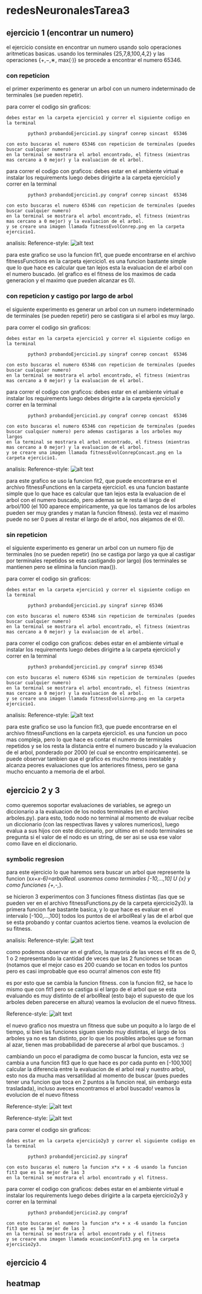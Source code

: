 # redesNeuronalesTarea3

## ejercicio 1 (encontrar un numero)
el ejercicio consiste en encontrar un numero usando solo operaciones aritmeticas basicas.
usando los terminales {25,7,8,100,4,2} y las operaciones {+,−,∗, max(·)} se procede a encontrar el numero 65346.

### con repeticion
el primer experimento es generar un arbol con un numero indeterminado de terminales (se pueden repetir).

para correr el codigo sin graficos:

    debes estar en la carpeta ejercicio1 y correr el siguiente codigo en la terminal
    
            python3 probandoEjercicio1.py singraf conrep sincast  65346

    con esto buscaras el numero 65346 con repeticion de terminales (puedes buscar cualquier numero)
    en la terminal se mostrara el arbol encontrado, el fitness (mientras mas cercano a 0 mejor) y la evaluacion de el arbol.

para correr el codigo con graficos:
    debes estar en el ambiente virtual e instalar los requirements
    luego debes dirigirte a la carpeta ejercicio1 y correr en la terminal

            python3 probandoEjercicio1.py congraf conrep sincast  65346

    con esto buscaras el numero 65346 con repeticion de terminales (puedes buscar cualquier numero)
    en la terminal se mostrara el arbol encontrado, el fitness (mientras mas cercano a 0 mejor) y la evaluacion de el arbol.
    y se creare una imagen llamada fitnessEvolConrep.png en la carpeta ejercicio1.

analisis:
Reference-style: 
![alt text][fit1]

[fit1]: codigo/ejercicio1/fitnessEvolConrep.png


para este grafico se uso la funcion fit1, que puede encontrarse en el archivo fitnessFunctions en la carpeta ejercicio1. es una funcion bastante simple que lo que hace es calcular que tan lejos esta la evaluacion de el arbol con el numero buscado.
(el grafico es el fitness de los maximos de cada generacion y el maximo que pueden alcanzar es 0).


### con repeticion y castigo por largo de arbol

el siguiente experimento es generar un arbol con un numero indeterminado de terminales (se pueden repetir) pero se castigara si el arbol es muy largo.

para correr el codigo sin graficos:

    debes estar en la carpeta ejercicio1 y correr el siguiente codigo en la terminal
    
            python3 probandoEjercicio1.py singraf conrep concast  65346

    con esto buscaras el numero 65346 con repeticion de terminales (puedes buscar cualquier numero)
    en la terminal se mostrara el arbol encontrado, el fitness (mientras mas cercano a 0 mejor) y la evaluacion de el arbol.

para correr el codigo con graficos:
    debes estar en el ambiente virtual e instalar los requirements
    luego debes dirigirte a la carpeta ejercicio1 y correr en la terminal

            python3 probandoEjercicio1.py congraf conrep concast  65346

    con esto buscaras el numero 65346 con repeticion de terminales (puedes buscar cualquier numero) pero ademas castigaras a los arboles muy largos
    en la terminal se mostrara el arbol encontrado, el fitness (mientras mas cercano a 0 mejor) y la evaluacion de el arbol.
    y se creare una imagen llamada fitnessEvolConrepConcast.png en la carpeta ejercicio1.

analisis:
Reference-style: 
![alt text][fit2]

[fit2]: codigo/ejercicio1/fitnessEvolConrepConcast.png


para este grafico se uso la funcion fit2, que puede encontrarse en el archivo fitnessFunctions en la carpeta ejercicio1. es una funcion bastante simple que lo que hace es calcular que tan lejos esta la evaluacion de el arbol con el numero buscado, pero ademas se le resta el largo de el arbol/100 (el 100 aparece empiricamente, ya que los tamanos de los arboles pueden ser muy grandes y matan la funcion fitness).
(esta vez el maximo puede no ser 0 pues al restar el largo de el arbol, nos alejamos de el 0). 

### sin repeticion

el siguiente experimento es generar un arbol con un numero fijo de terminales (no se pueden repetir) (no se castiga por largo ya que al castigar por terminales
repetidos se esta castigando por largo) (los terminales se mantienen pero se elimina la funcion max()).

para correr el codigo sin graficos:

    debes estar en la carpeta ejercicio1 y correr el siguiente codigo en la terminal
    
            python3 probandoEjercicio1.py singraf sinrep 65346

    con esto buscaras el numero 65346 sin repeticion de terminales (puedes buscar cualquier numero)
    en la terminal se mostrara el arbol encontrado, el fitness (mientras mas cercano a 0 mejor) y la evaluacion de el arbol.

para correr el codigo con graficos:
    debes estar en el ambiente virtual e instalar los requirements
    luego debes dirigirte a la carpeta ejercicio1 y correr en la terminal

            python3 probandoEjercicio1.py congraf sinrep 65346

    con esto buscaras el numero 65346 sin repeticion de terminales (puedes buscar cualquier numero)
    en la terminal se mostrara el arbol encontrado, el fitness (mientras mas cercano a 0 mejor) y la evaluacion de el arbol.
    y se creare una imagen llamada fitnessEvolsinrep.png en la carpeta ejercicio1.

analisis:
Reference-style: 
![alt text][fit3]

[fit3]: codigo/ejercicio1/fitnessEvolsinrep.png


para este grafico se uso la funcion fit3, que puede encontrarse en el archivo fitnessFunctions en la carpeta ejercicio1. es una funcion un poco mas compleja, pero lo que hace es contar el numero de terminales repetidos y se los resta la distancia entre el numero buscado y la evaluacion de el arbol, ponderado por 2000 (el cual se encontro empiricamente). se puede observar tambien que el grafico es mucho menos inestable y alcanza peores evaluaciones que los anteriores fitness, pero se gana mucho encuanto a memoria de el arbol.

## ejercicio 2 y 3

como queremos soportar evaluaciones de variables, se agrego un diccionario a la evaluacion de los nodos terminales (en el archivo arboles.py).
para esto, todo nodo no terminal al momento de evaluar recibe un diccionario (con las respectivas llaves y valores numericos), luego evalua a sus hijos con este diccionario, por ultimo en el nodo terminales se pregunta si el valor de el nodo es un string, de ser asi se usa ese valor como llave en el diccionario.

### symbolic regresion

para este ejercicio lo que haremos sera buscar un arbol que represente la funcion (x*x+x-6)=arbolReal. usaremos como terminales [-10,...,10] U {x} y como funciones {+,-,*}.

se hicieron 3 experimentos con 3 funciones fitness distintas (las que se pueden ver en el archivo fitnessFunctions.py de la carpeta ejercicio2y3).
la primera funcion fue bastante basica, y lo que hace es evaluar en el intervalo [-100,...,100] todos los puntos de el arbolReal y las de el arbol que se esta probando y contar cuantos aciertos tiene.
veamos la evolucion de su fitness.

analisis:
Reference-style: 
![alt text][fit4]

[fit4]: codigo/ejercicio2y3/ecuacionConFit1.png

como podemos observar en el grafico, la mayoria de las veces el fit es de 0, 1 o 2 representando la cantidad de veces que las 2 funciones se tocan (notamos que el mejor caso es 200 cuando se tocan en todos los puntos pero es casi improbable que eso ocurra! almenos con este fit)

es por esto que se cambia la funcion fitness. con la funcion fit2, se hace lo mismo que con fit1 pero se castiga si el largo de el arbol que se esta evaluando es muy distinto de el arbolReal (esto bajo el supuesto de que los arboles deben parecerse en altura)
veamos la evolucion de el nuevo fitness.



Reference-style: 
![alt text][fit5]

[fit5]: codigo/ejercicio2y3/ecuacionConFit2.png

el nuevo grafico nos muestra un fitness que sube un poquito a lo largo de el tiempo, si bien las funciones siguen siendo muy distintas, el largo de los arboles ya no es tan distinto, por lo que los posibles arboles que se forman al azar, tienen mas probabilidad de parecerse al arbol que buscamos. :)

cambiando un poco el paradigma de como buscar la funcion, esta vez se cambia a una funcion fit3 que lo que hace es por cada punto en [-100,100] calcular la diferencia entre la evaluacion de el arbol real y nuestro arbol, esto nos da mucha mas versatilidad al momento de buscar (pues puedes tener una funcion que toca en 2 puntos a la funcion real, sin embargo esta trasladada), incluso aveces encontramos el arbol buscado!
veamos la evolucion de el nuevo fitness


Reference-style: 
![alt text][fit6]

[fit6]: codigo/ejercicio2y3/ecuacionConFit3.png

Reference-style: 
![alt text][encontrada]

[encontrada]: codigo/ejercicio2y3/encontrado.png


para correr el codigo sin graficos:

    debes estar en la carpeta ejercicio2y3 y correr el siguiente codigo en la terminal
    
            python3 probandoEjercicio2.py singraf

    con esto buscaras el numero la funcion x*x + x -6 usando la funcion fit3 que es la mejor de las 3
    en la terminal se mostrara el arbol encontrado y el fitness.

para correr el codigo con graficos:
    debes estar en el ambiente virtual e instalar los requirements
    luego debes dirigirte a la carpeta ejercicio2y3 y correr en la terminal

            python3 probandoEjercicio2.py congraf

    con esto buscaras el numero la funcion x*x + x -6 usando la funcion fit3 que es la mejor de las 3
    en la terminal se mostrara el arbol encontrado y el fitness
    y se creare una imagen llamada ecuacionConFit3.png en la carpeta ejercicio2y3. 


## ejercicio 4

## heatmap
